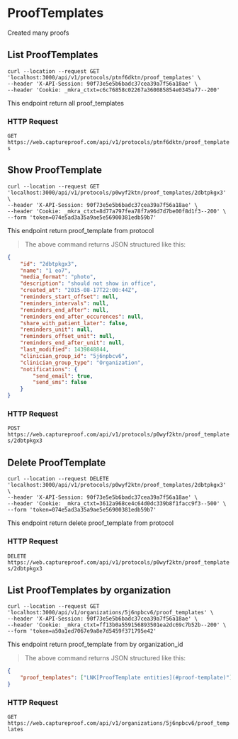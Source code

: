 # ProofTemplates

Created many proofs

## List ProofTemplates

```shell
curl --location --request GET 'localhost:3000/api/v1/protocols/ptnf6dktn/proof_templates' \
--header 'X-API-Session: 90f73e5e5b6badc37cea39a7f56a18ae' \
--header 'Cookie: _mkra_ctxt=c6c76858c02267a360085854e0345a77--200'
```

This endpoint return all proof_templates

### HTTP Request

`GET https://web.captureproof.com/api/v1/protocols/ptnf6dktn/proof_templates`


## Show ProofTemplate


```shell
curl --location --request GET 'localhost:3000/api/v1/protocols/p0wyf2ktn/proof_templates/2dbtpkgx3' \
--header 'X-API-Session: 90f73e5e5b6badc37cea39a7f56a18ae' \
--header 'Cookie: _mkra_ctxt=8d77a797fea78f7a96d7d7be00f8d1f3--200' \
--form 'token=074e5ad3a35a9ae5e56900381edb59b7'
```

This endpoint return proof_template from protocol

> The above command returns JSON structured like this:

```json
{
    "id": "2dbtpkgx3",
    "name": "1 eo7",
    "media_format": "photo",
    "description": "should not show in office",
    "created_at": "2015-08-17T22:00:44Z",
    "reminders_start_offset": null,
    "reminders_intervals": null,
    "reminders_end_after": null,
    "reminders_end_after_occurences": null,
    "share_with_patient_later": false,
    "reminders_unit": null,
    "reminders_offset_unit": null,
    "reminders_end_after_unit": null,
    "last_modified": 1439848844,
    "clinician_group_id": "5j6npbcv6",
    "clinician_group_type": "Organization",
    "notifications": {
        "send_email": true,
        "send_sms": false
    }
}
```

### HTTP Request

`POST https://web.captureproof.com/api/v1/protocols/p0wyf2ktn/proof_templates/2dbtpkgx3`



## Delete ProofTemplate


```shell
curl --location --request DELETE 'localhost:3000/api/v1/protocols/p0wyf2ktn/proof_templates/2dbtpkgx3' \
--header 'X-API-Session: 90f73e5e5b6badc37cea39a7f56a18ae' \
--header 'Cookie: _mkra_ctxt=3612a968ce4c64d0dc339b8f1facc9f3--500' \
--form 'token=074e5ad3a35a9ae5e56900381edb59b7'
```

This endpoint return delete proof_template from protocol

### HTTP Request

`DELETE https://web.captureproof.com/api/v1/protocols/p0wyf2ktn/proof_templates/2dbtpkgx3`


## List ProofTemplates by organization

```shell
curl --location --request GET 'localhost:3000/api/v1/organizations/5j6npbcv6/proof_templates' \
--header 'X-API-Session: 90f73e5e5b6badc37cea39a7f56a18ae' \
--header 'Cookie: _mkra_ctxt=ff13b0a559156893501ea2dc69c7b52b--200' \
--form 'token=a50a1ed7067e9a8e7d5459f371795e42'
```


This endpoint return proof_template from by organization_id

> The above command returns JSON structured like this:

```json
{
    "proof_templates": ["LNK[ProofTemplate entities](#proof-template)"]
}
```

### HTTP Request

`GET https://web.captureproof.com/api/v1/organizations/5j6npbcv6/proof_templates`
